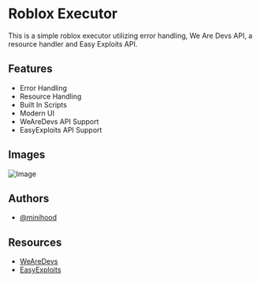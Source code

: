 # Roblox Executor

This is a simple roblox executor utilizing error handling, We Are Devs API, a resource handler and Easy Exploits API. 



## Features

- Error Handling
- Resource Handling
- Built In Scripts
- Modern UI
- WeAreDevs API Support
- EasyExploits API Support

## Images
![Image](https://i.imgur.com/phyz6KN.png)

## Authors

- [@minihood](https://github.com/MiniHood)

## Resources
- [WeAreDevs](https://wearedevs.net/d/Exploit%20API)
- [EasyExploits](https://easyexploits.com)
